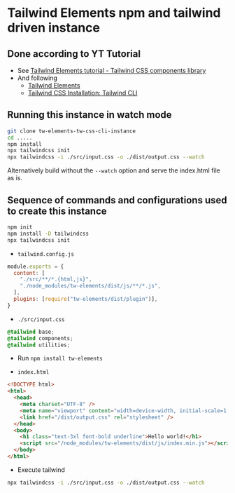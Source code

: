 # Tailwind Elements npm and tailwind driven instance

## Done according to YT Tutorial

- See [Tailwind Elements tutorial - Tailwind CSS components library](https://www.youtube.com/watch?v=-GmnyjgI4Jc)
- And following
  - [Tailwind Elements](https://tailwind-elements.com/quick-start/)
  - [Tailwind CSS Installation: Tailwind CLI](https://tailwindcss.com/docs/installation)

## Running this instance in watch mode

```bash
git clone tw-elements-tw-css-cli-instance
cd .....
npm install
npx tailwindcss init
npx tailwindcss -i ./src/input.css -o ./dist/output.css --watch
```

Alternatively build without the `--watch` option and serve the index.html file as is.

## Sequence of commands and configurations used to create this instance

```bash
npm init
npm install -D tailwindcss
npx tailwindcss init
```

- `tailwind.config.js`

```js
module.exports = {
  content: [
    "./src/**/*.{html,js}",
    "./node_modules/tw-elements/dist/js/**/*.js",
  ],
  plugins: [require("tw-elements/dist/plugin")],
}
```

- `./src/input.css`

```css
@tailwind base;
@tailwind components;
@tailwind utilities;
```

- Run `npm install tw-elements`

- `index.html`

```html
<!DOCTYPE html>
<html>
  <head>
    <meta charset="UTF-8" />
    <meta name="viewport" content="width=device-width, initial-scale=1.0" />
    <link href="/dist/output.css" rel="stylesheet" />
  </head>
  <body>
    <h1 class="text-3xl font-bold underline">Hello world!</h1>
    <script src="/node_modules/tw-elements/dist/js/index.min.js"></script>
  </body>
</html>
```

- Execute tailwind

```bash
npx tailwindcss -i ./src/input.css -o ./dist/output.css --watch
```
